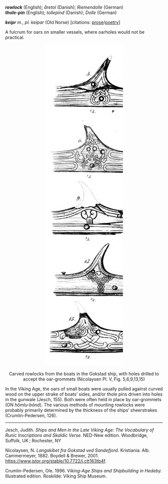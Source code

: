 **_rowlock_** (English); _åretol_ (Danish); _Riemendolle_ (German)  
**_thole-pin_** (English); _tollepind_ (Danish); _Dolle_ (German)

_**keipr** m., pl. keipar_ (Old Norse) [citations: [prose](https://onp.ku.dk/onp/onp.php?o42936)/[poetry](https://lexiconpoeticum.org/m.php?p=lemma&i=44158)]  

A fulcrum for oars on smaller vessels, where oarholes would not be practical. 

<div align="center">
  
  ![rowlocks from Gokstad ship](../images/Rowlocks_Gokstad.png)
  
  Carved rowlocks from the boats in the Gokstad ship, with holes drilled to accept the oar-grommets (Nicolaysen Pl. V, Fig. 5,6,9,13,15)

</div>

In the Viking Age, the oars of small boats were usually pulled against curved wood on the upper strake of boats’ sides, and/or thole pins driven into holes in the gunwale (Jesch, 155). Both were often held in place by oar-grommets (ON _hömlu-bönd_). The various methods of mounting rowlocks were probably primarily determined by the thickness of the ships’ sheerstrakes (Crumlin-Pedersen, 126). 

---
Jesch, Judith. _Ships and Men in the Late Viking Age: The Vocabulary of Runic Inscriptions and Skaldic Verse._ NED-New edition. Woodbridge, Suffolk, UK ; Rochester, NY  

Nicolaysen, N. _Langskibet fra Gokstad ved Sandefjord_. Kristiania: Alb. Cammermeyer, 1882.
Boydell & Brewer, 2001. https://www.jstor.org/stable/10.7722/j.ctt163tb4f.

Crumlin-Pedersen, Ole. 1996. _Viking-Age Ships and Shipbuilding in Hedeby._ Illustrated edition. Roskilde: Viking Ship Museum.
